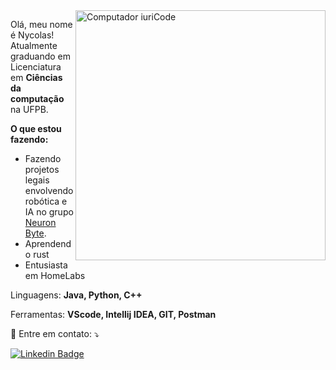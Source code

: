 <img src="https://raw.githubusercontent.com/MicaelliMedeiros/micaellimedeiros/master/image/computer-illustration.png" min-width="400px" max-width="400px" width="400px" align="right" alt="Computador iuriCode">

<p align="left"> 
  Olá, meu nome é Nycolas!<br>
  Atualmente graduando em Licenciatura em <strong>Ciências da computação</strong> na UFPB.
</p>

<p aling="left"> 
  <strong>O que estou fazendo:</strong>
  <ul>
    <li>Fazendo projetos legais envolvendo robótica e IA no grupo <a href="https://neuron-byte.github.io" target="_blank">Neuron Byte</a>.</li>
    <li>Aprendendo rust</li>
    <li>Entusiasta em HomeLabs</li>
  </ul>
</p>

<p align="left">
  Linguagens: <strong>Java, Python, C++</strong>
</p>
<p aling="left">

<p align="left">
  Ferramentas: <strong>VScode, Intellij IDEA, GIT, Postman</strong>
</p>

<p align="left">
  💌 Entre em contato: ⤵️
</p>

[![Linkedin Badge](https://img.shields.io/badge/-Nycolas%20Kevin-blue?style=flat-square&logo=Linkedin&logoColor=white&link=https://www.linkedin.com/in/nycolas-kevin-costa-nascimento/)](https://www.linkedin.com/in/nycolas-kevin-costa-nascimento/)
